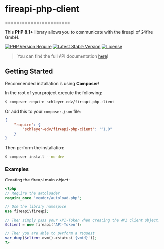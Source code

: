 # fireapi-php-client

=======================

This **PHP 8.1+** library allows you to communicate with the fireapi of 24fire GmbH.

[![PHP Version Require](http://poser.pugx.org/schleyer-edv/fireapi-php-client/require/php)](https://packagist.org/packages/schleyer-edv/fireapi-php-client)
[![Latest Stable Version](http://poser.pugx.org/schleyer-edv/fireapi-php-client/v)](https://packagist.org/packages/schleyer-edv/fireapi-php-client)
[![License](http://poser.pugx.org/schleyer-edv.de/fireapi-php-client/license)](https://packagist.org/packages/schleyer-edv/fireapi-php-client)


> You can find the full API documentation [here](https://docs.fireapi.de/)!

## Getting Started

Recommended installation is using **Composer**!

In the root of your project execute the following:
```sh
$ composer require schleyer-edv/fireapi-php-client
```

Or add this to your `composer.json` file:
```json
{
    "require": {
        "schleyer-edv/fireapi-php-client": "^1.0"
    }
}
```

Then perform the installation:
```sh
$ composer install --no-dev
```

### Examples

Creating the fireapi main object:
```php
<?php
// Require the autoloader
require_once 'vendor/autoload.php';

// Use the library namespace
use fireapi\fireapi;

// Then simply pass your API-Token when creating the API client object.
$client = new fireapi('API-Token');

// Then you are able to perform a request
var_dump($client->vm()->status('{vmid}'));
?>
```
